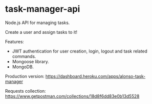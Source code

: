 # task-manager-api
Node.js API for managing tasks.

Create a user and assign tasks to it!

Features:
- JWT authentication for user creation, login, logout and task related commands.
- Mongoose library.
- MongoDB.

Production version: https://dashboard.heroku.com/apps/alonso-task-manager

Requests collection: https://www.getpostman.com/collections/18d8f6dd83e0b13d5528
